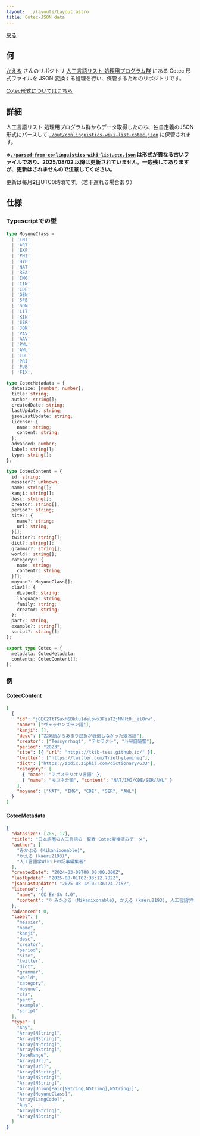 ```yaml
---
layout: ../layouts/Layout.astro
title: Cotec-JSON data
---
```



[戻る](/.)

## 何

[かえる](https://github.com/kaeru2193) さんのリポジトリ [人工言語リスト 処理用プログラム群](https://github.com/kaeru2193/Conlang-List-Works/) にある Cotec 形式ファイルを JSON 変換する処理を行い、保管するためのリポジトリです。

[Cotec形式についてはこちら](https://migdal.jp/cl_kiita/cotec-conlang-table-expression-powered-by-csv-clakis-rfc-2h86)

## 詳細

人工言語リスト 処理用プログラム群からデータ取得したのち、独自定義のJSON形式にパースして [`./out/conlinguistics-wiki-list-cotec.json`](./out/conlinguistics-wiki-list-cotec.json) に保管されます。

**※[`./parsed-from-conlinguistics-wiki-list.ctc.json`](./parsed-from-conlinguistics-wiki-list.ctc.json) は形式が異なる古いファイルであり、2025/08/02 以降は更新されていません。一応残してありますが、更新はされませんので注意してください。**

更新は毎月**2**日UTC0時頃です。（若干遅れる場合あり）

## 仕様

### Typescriptでの型

```typescript
type MoyuneClass =
  | 'INT'
  | 'ART'
  | 'EXP'
  | 'PHI'
  | 'HYP'
  | 'NAT'
  | 'REA'
  | 'IMG'
  | 'CIN'
  | 'CDE'
  | 'GEN'
  | 'SPE'
  | 'SON'
  | 'LIT'
  | 'KIN'
  | 'SER'
  | 'JOK'
  | 'PAV'
  | 'AAV'
  | 'PWL'
  | 'AWL'
  | 'TOL'
  | 'PRI'
  | 'PUB'
  | 'FIX';

type CotecMetadata = {
  datasize: [number, number];
  title: string;
  author: string[];
  createdDate: string;
  lastUpdate: string;
  jsonLastUpdate: string;
  license: { 
    name: string;
    content: string;
  };
  advanced: number;
  label: string[];
  type: string[];
};

type CotecContent = {
  id: string;
  messier?: unknown;
  name: string[];
  kanji: string[];
  desc: string[];
  creator: string[];
  period?: string;
  site?: {
    name?: string;
    url: string;
  }[];
  twitter?: string[];
  dict?: string[];
  grammar?: string[];
  world?: string[];
  category?: {
    name: string;
    content?: string;
  }[];
  moyune?: MoyuneClass[];
  clav3?: {
    dialect: string;
    language: string;
    family: string;
    creator: string;
  };
  part?: string;
  example?: string[];
  script?: string[];
};

export type Cotec = {
  metadata: CotecMetadata;
  contents: CotecContent[];
};
```

### 例

#### CotecContent

```json
[
  {
    "id": "jOEC2TtTSuxM6Bklu1delpwx3FzaT2jMNHt0__el8rw",
    "name": ["ヴェッセンズラン語"],
    "kanji": [],
    "desc": ["古英語からあまり屈折が衰退しなかった娘言語"],
    "creator": ["Tessyrrhaqt", "テセラクト", "斗琴庭暁響"],
    "period": "2023",
    "site": [{ "url": "https://tktb-tess.github.io/" }],
    "twitter": ["https://twitter.com/Triethylamineq"],
    "dict": ["https://zpdic.ziphil.com/dictionary/633"],
    "category": [
      { "name": "アポステリオリ言語" },
      { "name": "モユネ分類", "content": "NAT/IMG/CDE/SER/AWL" }
    ],
    "moyune": ["NAT", "IMG", "CDE", "SER", "AWL"]
  }
]
```

#### CotecMetadata

```json
{
  "datasize": [785, 17],
  "title": "日本語圏の人工言語の一覧表 Cotec変換済みデータ",
  "author": [
    "みかぶる (Mikanixonable)",
    "かえる (kaeru2193)",
    "人工言語学Wiki上の記事編集者"
  ],
  "createdDate": "2024-03-09T00:00:00.000Z",
  "lastUpdate": "2025-08-01T02:33:12.782Z",
  "jsonLastUpdate": "2025-08-12T02:36:24.715Z",
  "license": {
    "name": "CC BY-SA 4.0",
    "content": "© みかぶる (Mikanixonable), かえる (kaeru2193), 人工言語学Wiki上の記事編集者 under CC BY-SA 4.0"
  },
  "advanced": 0,
  "label": [
    "messier",
    "name",
    "kanji",
    "desc",
    "creator",
    "period",
    "site",
    "twitter",
    "dict",
    "grammar",
    "world",
    "category",
    "moyune",
    "cla",
    "part",
    "example",
    "script"
  ],
  "type": [
    "Any",
    "Array[NString]",
    "Array[NString]",
    "Array[NString]",
    "Array[NString]",
    "DateRange",
    "Array[Url]",
    "Array[Url]",
    "Array[NString]",
    "Array[NString]",
    "Array[NString]",
    "Array[Union[Pair[NString,NString],NString]]",
    "Array[MoyuneClass]",
    "Array[LangCode]",
    "Any",
    "Array[NString]",
    "Array[NString]"
  ]
}
```
